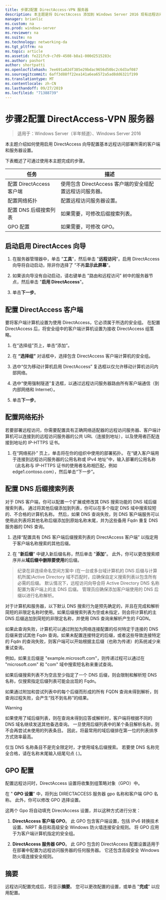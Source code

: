 ```yaml
---
title: 步骤2配置 DirectAccess-VPN 服务器
description: 本主题是将 DirectAccess 添加到 Windows Server 2016 现有远程访问（VPN）部署的指南的一部分
manager: brianlic
ms.custom: na
ms.prod: windows-server
ms.reviewer: na
ms.suite: na
ms.technology: networking-da
ms.tgt_pltfrm: na
ms.topic: article
ms.assetid: fe221fc9-c7d9-4508-b8a1-000d2515283c
ms.author: pashort
author: shortpatti
ms.openlocfilehash: 7ee691a02df385e29bdac9656d50bc2c6d3af087
ms.sourcegitcommit: 6aff3d88ff22ea141a6ea6572a5ad8dd6321f199
ms.translationtype: MT
ms.contentlocale: zh-CN
ms.lasthandoff: 09/27/2019
ms.locfileid: "71388739"
---
```

#  <a name="step-2-configure-the-directaccess-vpn-server"></a>步骤2配置 DirectAccess-VPN 服务器

>适用于：Windows Server（半年频道）、Windows Server 2016

本主题介绍如何使用启用 DirectAccess 向导配置基本远程访问部署所需的客户端和服务器设置。

下表概述了可通过使用本主题完成的步骤。

|任务       |描述|
|-----------|-----------|
|配置 DirectAccess 客户端|使用包含 DirectAccess 客户端的安全组配置远程访问服务器。|
|配置网络拓扑|配置远程访问服务器设置。|
|配置 DNS 后缀搜索列表|如果需要，可修改后缀搜索列表。|
|GPO 配置|如果需要，可修改 GPO。|

## <a name="to-start-the-enable-directacces-wizard"></a>启动启用 DirectAcces 向导

1. 在服务器管理器中，单击 "**工具**"，然后单击 "**远程访问**"。启用 DirectAccess 向导将自动启动，除非你选择了 "不再**显示此屏幕**"。 

2. 如果该向导没有自动启动，请右键单击 "路由和远程访问" 树中的服务器节点，然后单击 "**启用 DirectAccess**"。

3. 单击**下一步**。

## <a name="configure-directaccess-clients"></a>配置 DirectAccess 客户端

要将客户端计算机设置为使用 DirectAccess，它必须属于所选的安全组。 在配置 DirectAccess 后，将安全组中的客户端计算机设置为接收 DirectAccess 组策略。

1. 在“选择组”页上，单击“添加”。

2. 在 **“选择组”** 对话框中，选择包含 DirectAccess 客户端计算机的安全组。

3. 选中“仅为移动计算机启用 DirectAccess” 复选框以仅允许移动计算机访问内部网络。

4. 选中“使用强制隧道”复选框，以通过远程访问服务器路由所有客户端通信（到内部网络和 Internet）。

5. 单击**下一步**。

## <a name="configure-the-network-topology"></a>配置网络拓扑

若要部署远程访问，你需要配置具有正确网络适配器的远程访问服务器、客户端计算机可以连接到的远程访问服务器的公共 URL（连接到地址），以及使用者匹配连接到地址的 IP-HTTPS 证书。

1. 在“网络拓扑” 页上，单击将在你的组织中使用的部署拓扑。 在“键入客户端用于连接到远程访问服务器的公用名称或 IPv4 地址”中，输入部署的公用名称（此名称与 IP-HTTPS 证书的使用者名称相匹配，例如 edge1.contoso.com），然后单击“下一步”。

## <a name="configure-the-dns-suffix-search-list"></a>配置 DNS 后缀搜索列表

对于 DNS 客户端，你可以配置一个扩展或修改其 DNS 搜索功能的 DNS 域后缀搜索列表。 通过将其他后缀添加到列表，你可以在多个指定 DNS 域中搜索较短的、不合格的计算机名称。 然后，如果 DNS 查询失败，则 DNS 客户端服务可以使用此列表将其他名称后缀添加到原始名称末尾，并为这些备用 Fqdn 重复 DNS 服务器的 DNS 查询。

1. 选择“配置具有 DNS 客户端后缀搜索列表的 DirectAccess 客户端” 以指定用于客户端名称搜索的其他后缀。

2. 在 "**新后缀**" 中键入新后缀名称，然后单击 "**添加**"。 此外，你可以更改搜索顺序并从**域后缀中删除要使用**的后缀。

>纪录在非连续命名空间方案中 \(在一台或多台域计算机的 DNS 后缀与计算机所属\)Active Directory 域不匹配时，应确保自定义搜索列表以包含所有必需的后缀。 默认情况下，远程访问向导会将 Active Directory DNS 名称配置为客户端上的主 DNS 后缀。 管理员应确保添加客户端使用的 DNS 后缀以进行名称解析。

对于计算机和服务器，以下默认 DNS 搜索行为是预先确定的，并且在完成和解析简短的非限定名称时使用。如果后缀搜索列表为空或未指定，则会将计算机的主 DNS 后缀追加到简短的非限定名称，并使用 DNS 查询来解析产生的 FQDN。 

如果此查询失败，计算机可以通过附加为网络连接配置的任何特定于连接的 DNS 后缀来尝试其他 Fqdn 查询。如果未配置连接特定的后缀，或者这些导致连接特定的 Fqdn 的查询失败，则客户端可以开始根据主后缀（也称为传递）的系统减少来重试查询。

例如，如果主后缀是 "example.microsoft.com"，则传递过程可以通过在 "microsoft.com" 和 "com" 域中搜索短名称来重试查询。

如果后缀搜索列表不为空且至少指定了一个 DNS 后缀，则会限制和解析短 DNS 名称，仅搜索指定后缀列表可能会出现的 Fqdn。 

如果通过附加和尝试列表中的每个后缀而形成的所有 FQDN 查询未得到解析，则查询过程失败，会产生“找不到名称”的结果。 

> [!WARNING]
> 如果使用了域后缀列表，则在查询未得到应答或解析时，客户端将根据不同的 DNS 域名继续发送其他备选查询。 一旦使用后缀列表中的某个条目解析名称，则不会再尝试未使用的列表条目。 因此，将最常用的域后缀排在第一位的列表排序方式效率最高。
> 
> 仅当 DNS 名称条目不是完全限定时，才使用域名后缀搜索。 若要使 DNS 名称完全合格，请在名称末尾输入结尾句点 (.)。

## <a name="gpo-configuration"></a>GPO 配置

配置远程访问时，DirectAccess 设置将收集到组策略对象（GPO）中。 

在 " **GPO 设置**" 中，将列出 DIRECTACCESS 服务器 gpo 名称和客户端 GPO 名称。 此外，你可以修改 GPO 选择设置。

这两个 Gpo 将自动填充 DirectAccess 设置，并以这种方式进行分发：

1. **DirectAccess 客户端 GPO**。 此 GPO 包含客户端设置，包括 IPv6 转换技术设置、NRPT 条目和高级安全 Windows 防火墙连接安全规则。 将 GPO 应用于为客户端计算机指定的安全组。

2. **DirectAccess 服务器 GPO**。 此 GPO 包含的 DirectAccess 配置设置适用于在部署中配置为远程访问服务器的任何服务器。 它还包含高级安全 Windows 防火墙连接安全规则。

## <a name="summary"></a>摘要

远程访问配置完成后，将显示**摘要**。 您可以更改配置的设置，或单击 "**完成**" 以应用配置。
